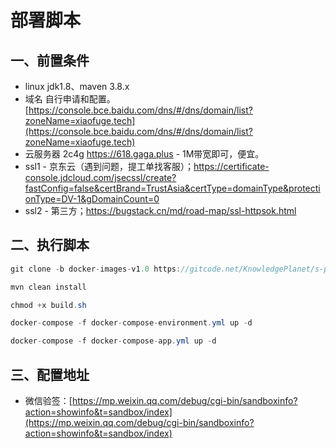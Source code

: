 # 部署脚本

## 一、前置条件

- linux jdk1.8、maven 3.8.x
- 域名 自行申请和配置。[https://console.bce.baidu.com/dns/#/dns/domain/list?zoneName=xiaofuge.tech](https://console.bce.baidu.com/dns/#/dns/domain/list?zoneName=xiaofuge.tech)
- 云服务器 2c4g https://618.gaga.plus - 1M带宽即可，便宜。
- ssl1 - 京东云（遇到问题，提工单找客服）；https://certificate-console.jdcloud.com/jsecssl/create?fastConfig=false&certBrand=TrustAsia&certType=domainType&protectionType=DV-1&gDomainCount=0
- ssl2 - 第三方；https://bugstack.cn/md/road-map/ssl-httpsok.html

## 二、执行脚本

```java
git clone -b docker-images-v1.0 https://gitcode.net/KnowledgePlanet/s-pay-mail/s-pay-mail-mvc.git

mvn clean install

chmod +x build.sh

docker-compose -f docker-compose-environment.yml up -d

docker-compose -f docker-compose-app.yml up -d
```

## 三、配置地址

- 微信验签：[https://mp.weixin.qq.com/debug/cgi-bin/sandboxinfo?action=showinfo&t=sandbox/index](https://mp.weixin.qq.com/debug/cgi-bin/sandboxinfo?action=showinfo&t=sandbox/index)